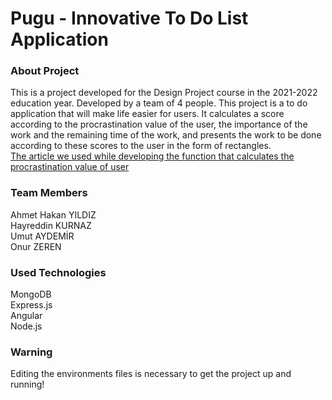 # Pugu - Innovative To Do List Application
### About Project
This is a project developed for the Design Project course in the 2021-2022 education year. Developed by a team of 4 people. This project is a to do application that will make life easier for users. It calculates a score according to the procrastination value of the user, the importance of the work and the remaining time of the work, and presents the work to be done according to these scores to the user in the form of rectangles.<br/>
[The article we used while developing the function that calculates the procrastination value of user](https://www.researchgate.net/publication/6598646_The_nature_of_procrastination_a_meta-analytic_and_theoretical_review_of_quintessential_self-regulatory_failure_Psychol_Bull_133_65-94)
### Team Members
Ahmet Hakan YILDIZ<br/>
Hayreddin KURNAZ<br/>
Umut AYDEMİR<br/>
Onur ZEREN
### Used Technologies
MongoDB<br/>
Express.js<br/>
Angular<br/>
Node.js
### Warning
Editing the environments files is necessary to get the project up and running!
